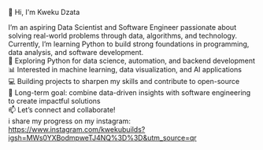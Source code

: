 👋 Hi, I'm Kweku Dzata

I’m an aspiring Data Scientist and Software Engineer passionate about solving real-world problems through data, algorithms, and technology. Currently, I’m learning Python to build strong foundations in programming, data analysis, and software development.<br>
🌱 Exploring Python for data science, automation, and backend development<br>
📊 Interested in machine learning, data visualization, and AI applications<br>
💻 Building projects to sharpen my skills and contribute to open-source<br>
🚀 Long-term goal: combine data-driven insights with software engineering to create impactful solutions<br>
📫 Let’s connect and collaborate!<br>
i share my progress on my instagram: https://www.instagram.com/kwekubuilds?igsh=MWs0YXBodmpweTJ4NQ%3D%3D&utm_source=qr <br>
